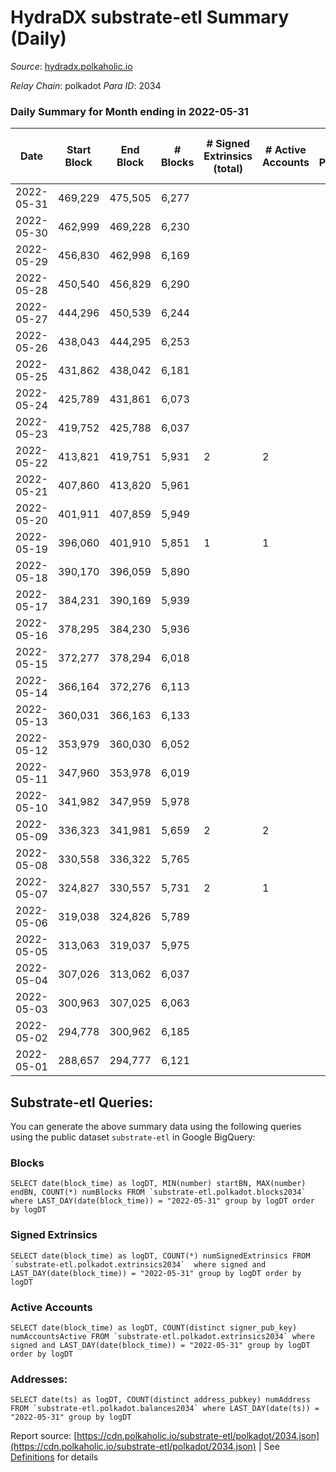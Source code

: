 # HydraDX substrate-etl Summary (Daily)

_Source_: [hydradx.polkaholic.io](https://hydradx.polkaholic.io)

*Relay Chain*: polkadot
*Para ID*: 2034



### Daily Summary for Month ending in 2022-05-31


| Date | Start Block | End Block | # Blocks | # Signed Extrinsics (total) | # Active Accounts | # Passive | # New | # Addresses with Balances | # Events | # Transfers | # XCM Transfers In | # XCM Transfers Out |
| ---- | ----------- | --------- | -------- | --------------------------- | ----------------- | --------- | ----- | ------------------------- | -------- | ----------- | ------------------ | ------------------- |
| 2022-05-31 | 469,229 | 475,505 | 6,277  |  |  |  |  | 32 | 18,839 |   |   |   |
| 2022-05-30 | 462,999 | 469,228 | 6,230  |  |  |  |  | 32 | 18,696 |   |   |   |
| 2022-05-29 | 456,830 | 462,998 | 6,169  |  |  |  |  | 32 | 18,512 |   |   |   |
| 2022-05-28 | 450,540 | 456,829 | 6,290  |  |  |  |  | 32 | 18,878 |   |   |   |
| 2022-05-27 | 444,296 | 450,539 | 6,244  |  |  |  |  | 32 | 18,737 |   |   |   |
| 2022-05-26 | 438,043 | 444,295 | 6,253  |  |  |  |  | 32 | 18,764 |   |   |   |
| 2022-05-25 | 431,862 | 438,042 | 6,181  |  |  |  |  | 32 | 18,552 |   |   |   |
| 2022-05-24 | 425,789 | 431,861 | 6,073  |  |  |  |  | 32 | 18,224 |   |   |   |
| 2022-05-23 | 419,752 | 425,788 | 6,037  |  |  |  |  | 32 | 18,116 |   |   |   |
| 2022-05-22 | 413,821 | 419,751 | 5,931  | 2 | 2 |  |  | 32 | 17,806 |   |   |   |
| 2022-05-21 | 407,860 | 413,820 | 5,961  |  |  |  |  | 32 | 17,891 |   |   |   |
| 2022-05-20 | 401,911 | 407,859 | 5,949  |  |  |  |  | 32 | 17,852 |   |   |   |
| 2022-05-19 | 396,060 | 401,910 | 5,851  | 1 | 1 |  |  | 32 | 12,456 |   |   |   |
| 2022-05-18 | 390,170 | 396,059 | 5,890  |  |  |  |  | 32 | 11,785 |   |   |   |
| 2022-05-17 | 384,231 | 390,169 | 5,939  |  |  |  |  | 32 | 11,886 |   |   |   |
| 2022-05-16 | 378,295 | 384,230 | 5,936  |  |  |  |  | 32 | 11,877 |   |   |   |
| 2022-05-15 | 372,277 | 378,294 | 6,018  |  |  |  |  | 32 | 12,041 |   |   |   |
| 2022-05-14 | 366,164 | 372,276 | 6,113  |  |  |  |  | 32 | 12,234 |   |   |   |
| 2022-05-13 | 360,031 | 366,163 | 6,133  |  |  |  |  | 32 | 12,271 |   |   |   |
| 2022-05-12 | 353,979 | 360,030 | 6,052  |  |  |  |  | 32 | 12,110 |   |   |   |
| 2022-05-11 | 347,960 | 353,978 | 6,019  |  |  |  |  | 32 | 12,043 |   |   |   |
| 2022-05-10 | 341,982 | 347,959 | 5,978  |  |  |  |  | 32 | 11,964 |   |   |   |
| 2022-05-09 | 336,323 | 341,981 | 5,659  | 2 | 2 |  |  | 32 | 11,332 |   |   |   |
| 2022-05-08 | 330,558 | 336,322 | 5,765  |  |  |  |  | 32 | 11,535 |   |   |   |
| 2022-05-07 | 324,827 | 330,557 | 5,731  | 2 | 1 |  |  | 32 | 11,475 |   |   |   |
| 2022-05-06 | 319,038 | 324,826 | 5,789  |  |  |  |  | 32 | 11,586 |   |   |   |
| 2022-05-05 | 313,063 | 319,037 | 5,975  |  |  |  |  | 32 | 11,955 |   |   |   |
| 2022-05-04 | 307,026 | 313,062 | 6,037  |  |  |  |  | 32 | 12,079 |   |   |   |
| 2022-05-03 | 300,963 | 307,025 | 6,063  |  |  |  |  | 32 | 12,134 |   |   |   |
| 2022-05-02 | 294,778 | 300,962 | 6,185  |  |  |  |  | 32 | 12,375 |   |   |   |
| 2022-05-01 | 288,657 | 294,777 | 6,121  |  |  |  |  | 32 | 12,247 |   |   |   |

## Substrate-etl Queries:
You can generate the above summary data using the following queries using the public dataset `substrate-etl` in Google BigQuery:


### Blocks
```
SELECT date(block_time) as logDT, MIN(number) startBN, MAX(number) endBN, COUNT(*) numBlocks FROM `substrate-etl.polkadot.blocks2034`  where LAST_DAY(date(block_time)) = "2022-05-31" group by logDT order by logDT
```


### Signed Extrinsics
```
SELECT date(block_time) as logDT, COUNT(*) numSignedExtrinsics FROM `substrate-etl.polkadot.extrinsics2034`  where signed and LAST_DAY(date(block_time)) = "2022-05-31" group by logDT order by logDT
```


### Active Accounts
```
SELECT date(block_time) as logDT, COUNT(distinct signer_pub_key) numAccountsActive FROM `substrate-etl.polkadot.extrinsics2034` where signed and LAST_DAY(date(block_time)) = "2022-05-31" group by logDT order by logDT
```


### Addresses:
```
SELECT date(ts) as logDT, COUNT(distinct address_pubkey) numAddress FROM `substrate-etl.polkadot.balances2034` where LAST_DAY(date(ts)) = "2022-05-31" group by logDT
```



Report source: [https://cdn.polkaholic.io/substrate-etl/polkadot/2034.json](https://cdn.polkaholic.io/substrate-etl/polkadot/2034.json) | See [Definitions](/DEFINITIONS.md) for details
